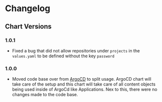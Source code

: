# Changelog

## Chart Versions

### 1.0.1

- Fixed a bug that did not allow repositories under `projects` in the `values.yaml` to be defined without the key `password`

### 1.0.0

- Moved code base over from [ArgoCD](https://github.com/iits-consulting/charts/tree/main/charts/argocd) to split usage. ArgoCD chart will take care of the setup and this chart will take care of all content objects being used inside of ArgoCd like Applications. Nex to this, there were no changes made to the code base.
